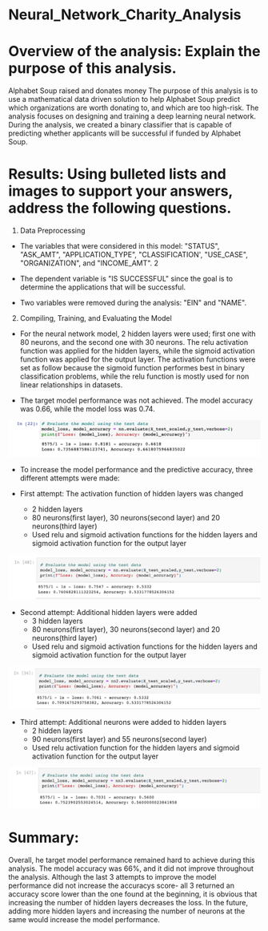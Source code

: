 # Neural_Network_Charity_Analysis
# Overview of the analysis: Explain the purpose of this analysis.

Alphabet Soup raised and donates money 
The purpose of this analysis is to use a mathematical data driven solution to help Alphabet Soup predict which organizations are worth donating to, and which are too high-risk. The analysis focuses on designing and training a deep learning neural network.
During the analysis, we created a binary classifier that is capable of predicting whether applicants will be successful if funded by Alphabet Soup. 

# Results: Using bulleted lists and images to support your answers, address the following questions.

1. Data Preprocessing

- The variables that were considered in this model: "STATUS", "ASK_AMT", "APPLICATION_TYPE", "CLASSIFICATION', "USE_CASE", "ORGANIZATION", and "INCOME_AMT".                   2

- The dependent variable is "IS SUCCESSFUL" since the goal is to determine the applications that will be successful.

- Two variables were removed during the analysis: "EIN" and "NAME".

2. Compiling, Training, and Evaluating the Model

- For the neural network model, 2 hidden layers were used; first one with 80 neurons, and the second one with 30 neurons. The relu activation function was applied for the hidden layers, while the sigmoid activation function was applied for the output layer.
The activation functions were set as follow because the sigmoid function performes best in binary classification problems, while the relu function is mostly used for non linear relationships in datasets.

- The target model performance was not achieved. The model accuracy was 0.66, while the model loss was 0.74.


![image1](https://github.com/StessyG/Neural_Network_Charity_Analysis/blob/514aadf7a4643f7b6572cb191fb8ffaec85bbe9a/Resources/images/image1_nm.png)


- To increase the model performance and the predictive accuracy, three different attempts were made:

- First attempt: The activation function of hidden layers was changed
    - 2 hidden layers
    - 80 neurons(first layer), 30 neurons(second layer) and 20 neurons(third layer)
    - Used relu and sigmoid activation functions for the hidden layers and sigmoid activation function for the output layer

![image2](https://github.com/StessyG/Neural_Network_Charity_Analysis/blob/514aadf7a4643f7b6572cb191fb8ffaec85bbe9a/Resources/images/image2_nm.png)

- Second attempt: Additional hidden layers were added 
    - 3 hidden layers
    - 80 neurons(first layer), 30 neurons(second layer) and 20 neurons(third layer)
    - Used relu and sigmoid activation functions for the hidden layers and sigmoid activation function for the output layer
    
    
![image3](https://github.com/StessyG/Neural_Network_Charity_Analysis/blob/514aadf7a4643f7b6572cb191fb8ffaec85bbe9a/Resources/images/image3_nm.png)

- Third attempt: Additional neurons were added to hidden layers
    - 2 hidden layers
    - 90 neurons(first layer) and 55 neurons(second layer)
    - Used relu activation function for the hidden layers and sigmoid activation function for the output layer


![image4](https://github.com/StessyG/Neural_Network_Charity_Analysis/blob/514aadf7a4643f7b6572cb191fb8ffaec85bbe9a/Resources/images/image4_nm.png)



# Summary: 

Overall, he target model performance remained hard to achieve during this analysis. The model accuracy was 66%, and it did not improve throughout the analysis.
Although the last 3 attempts to improve the model performance did not increase the accuracys score- all 3 returned an accuracy score lower than the one found at the beginning, it is obvious that increasing the number of hidden layers decreases the loss. 
In the future, adding more hidden layers and increasing the number of neurons at the same would increase the model performance.


